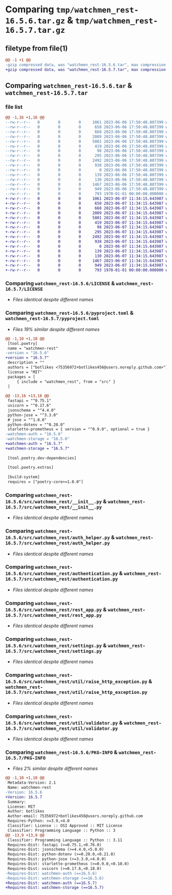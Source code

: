 # Comparing `tmp/watchmen_rest-16.5.6.tar.gz` & `tmp/watchmen_rest-16.5.7.tar.gz`

## filetype from file(1)

```diff
@@ -1 +1 @@
-gzip compressed data, was "watchmen_rest-16.5.6.tar", max compression
+gzip compressed data, was "watchmen_rest-16.5.7.tar", max compression
```

## Comparing `watchmen_rest-16.5.6.tar` & `watchmen_rest-16.5.7.tar`

### file list

```diff
@@ -1,16 +1,16 @@
--rw-r--r--   0        0        0     1061 2023-06-06 17:50:48.807399 watchmen_rest-16.5.6/LICENSE
--rw-r--r--   0        0        0      658 2023-06-06 17:50:48.807399 watchmen_rest-16.5.6/pyproject.toml
--rw-r--r--   0        0        0      668 2023-06-06 17:50:48.807399 watchmen_rest-16.5.6/src/watchmen_rest/__init__.py
--rw-r--r--   0        0        0     2089 2023-06-06 17:50:48.807399 watchmen_rest-16.5.6/src/watchmen_rest/auth_helper.py
--rw-r--r--   0        0        0     5801 2023-06-06 17:50:48.807399 watchmen_rest-16.5.6/src/watchmen_rest/authentication.py
--rw-r--r--   0        0        0      419 2023-06-06 17:50:48.807399 watchmen_rest-16.5.6/src/watchmen_rest/cors.py
--rw-r--r--   0        0        0       98 2023-06-06 17:50:48.807399 watchmen_rest-16.5.6/src/watchmen_rest/exceptions.py
--rw-r--r--   0        0        0      295 2023-06-06 17:50:48.807399 watchmen_rest-16.5.6/src/watchmen_rest/prometheus.py
--rw-r--r--   0        0        0     2492 2023-06-06 17:50:48.807399 watchmen_rest-16.5.6/src/watchmen_rest/rest_app.py
--rw-r--r--   0        0        0      938 2023-06-06 17:50:48.807399 watchmen_rest-16.5.6/src/watchmen_rest/settings.py
--rw-r--r--   0        0        0        0 2023-06-06 17:50:48.807399 watchmen_rest-16.5.6/src/watchmen_rest/system/__init__.py
--rw-r--r--   0        0        0      139 2023-06-06 17:50:48.807399 watchmen_rest-16.5.6/src/watchmen_rest/system/health_router.py
--rw-r--r--   0        0        0      130 2023-06-06 17:50:48.807399 watchmen_rest-16.5.6/src/watchmen_rest/util/__init__.py
--rw-r--r--   0        0        0     1467 2023-06-06 17:50:48.807399 watchmen_rest-16.5.6/src/watchmen_rest/util/raise_http_exception.py
--rw-r--r--   0        0        0      949 2023-06-06 17:50:48.807399 watchmen_rest-16.5.6/src/watchmen_rest/util/validator.py
--rw-r--r--   0        0        0      793 1970-01-01 00:00:00.000000 watchmen_rest-16.5.6/PKG-INFO
+-rw-r--r--   0        0        0     1061 2023-06-07 11:34:15.643987 watchmen_rest-16.5.7/LICENSE
+-rw-r--r--   0        0        0      658 2023-06-07 11:34:15.643987 watchmen_rest-16.5.7/pyproject.toml
+-rw-r--r--   0        0        0      668 2023-06-07 11:34:15.643987 watchmen_rest-16.5.7/src/watchmen_rest/__init__.py
+-rw-r--r--   0        0        0     2089 2023-06-07 11:34:15.643987 watchmen_rest-16.5.7/src/watchmen_rest/auth_helper.py
+-rw-r--r--   0        0        0     5801 2023-06-07 11:34:15.643987 watchmen_rest-16.5.7/src/watchmen_rest/authentication.py
+-rw-r--r--   0        0        0      419 2023-06-07 11:34:15.643987 watchmen_rest-16.5.7/src/watchmen_rest/cors.py
+-rw-r--r--   0        0        0       98 2023-06-07 11:34:15.643987 watchmen_rest-16.5.7/src/watchmen_rest/exceptions.py
+-rw-r--r--   0        0        0      295 2023-06-07 11:34:15.643987 watchmen_rest-16.5.7/src/watchmen_rest/prometheus.py
+-rw-r--r--   0        0        0     2492 2023-06-07 11:34:15.643987 watchmen_rest-16.5.7/src/watchmen_rest/rest_app.py
+-rw-r--r--   0        0        0      938 2023-06-07 11:34:15.643987 watchmen_rest-16.5.7/src/watchmen_rest/settings.py
+-rw-r--r--   0        0        0        0 2023-06-07 11:34:15.643987 watchmen_rest-16.5.7/src/watchmen_rest/system/__init__.py
+-rw-r--r--   0        0        0      139 2023-06-07 11:34:15.643987 watchmen_rest-16.5.7/src/watchmen_rest/system/health_router.py
+-rw-r--r--   0        0        0      130 2023-06-07 11:34:15.643987 watchmen_rest-16.5.7/src/watchmen_rest/util/__init__.py
+-rw-r--r--   0        0        0     1467 2023-06-07 11:34:15.643987 watchmen_rest-16.5.7/src/watchmen_rest/util/raise_http_exception.py
+-rw-r--r--   0        0        0      949 2023-06-07 11:34:15.643987 watchmen_rest-16.5.7/src/watchmen_rest/util/validator.py
+-rw-r--r--   0        0        0      793 1970-01-01 00:00:00.000000 watchmen_rest-16.5.7/PKG-INFO
```

### Comparing `watchmen_rest-16.5.6/LICENSE` & `watchmen_rest-16.5.7/LICENSE`

 * *Files identical despite different names*

### Comparing `watchmen_rest-16.5.6/pyproject.toml` & `watchmen_rest-16.5.7/pyproject.toml`

 * *Files 19% similar despite different names*

```diff
@@ -1,10 +1,10 @@
 [tool.poetry]
 name = "watchmen-rest"
-version = "16.5.6"
+version = "16.5.7"
 description = ""
 authors = ["botlikes <75356972+botlikes456@users.noreply.github.com>"]
 license = "MIT"
 packages = [
     { include = "watchmen_rest", from = "src" }
 ]
 
@@ -13,16 +13,16 @@
 fastapi = "^0.75.1"
 uvicorn = "^0.17.6"
 jsonschema = "^4.4.0"
 python-jose = "^3.3.0"
 # jose = "^1.0.0"
 python-dotenv = "^0.20.0"
 starlette-prometheus = { version = "^0.9.0", optional = true }
-watchmen-auth = "16.5.6"
-watchmen-storage = "16.5.6"
+watchmen-auth = "16.5.7"
+watchmen-storage = "16.5.7"
 
 [tool.poetry.dev-dependencies]
 
 [tool.poetry.extras]
 
 [build-system]
 requires = ["poetry-core>=1.0.0"]
```

### Comparing `watchmen_rest-16.5.6/src/watchmen_rest/__init__.py` & `watchmen_rest-16.5.7/src/watchmen_rest/__init__.py`

 * *Files identical despite different names*

### Comparing `watchmen_rest-16.5.6/src/watchmen_rest/auth_helper.py` & `watchmen_rest-16.5.7/src/watchmen_rest/auth_helper.py`

 * *Files identical despite different names*

### Comparing `watchmen_rest-16.5.6/src/watchmen_rest/authentication.py` & `watchmen_rest-16.5.7/src/watchmen_rest/authentication.py`

 * *Files identical despite different names*

### Comparing `watchmen_rest-16.5.6/src/watchmen_rest/rest_app.py` & `watchmen_rest-16.5.7/src/watchmen_rest/rest_app.py`

 * *Files identical despite different names*

### Comparing `watchmen_rest-16.5.6/src/watchmen_rest/settings.py` & `watchmen_rest-16.5.7/src/watchmen_rest/settings.py`

 * *Files identical despite different names*

### Comparing `watchmen_rest-16.5.6/src/watchmen_rest/util/raise_http_exception.py` & `watchmen_rest-16.5.7/src/watchmen_rest/util/raise_http_exception.py`

 * *Files identical despite different names*

### Comparing `watchmen_rest-16.5.6/src/watchmen_rest/util/validator.py` & `watchmen_rest-16.5.7/src/watchmen_rest/util/validator.py`

 * *Files identical despite different names*

### Comparing `watchmen_rest-16.5.6/PKG-INFO` & `watchmen_rest-16.5.7/PKG-INFO`

 * *Files 2% similar despite different names*

```diff
@@ -1,10 +1,10 @@
 Metadata-Version: 2.1
 Name: watchmen-rest
-Version: 16.5.6
+Version: 16.5.7
 Summary: 
 License: MIT
 Author: botlikes
 Author-email: 75356972+botlikes456@users.noreply.github.com
 Requires-Python: >=3.9,<4.0
 Classifier: License :: OSI Approved :: MIT License
 Classifier: Programming Language :: Python :: 3
@@ -13,9 +13,9 @@
 Classifier: Programming Language :: Python :: 3.11
 Requires-Dist: fastapi (>=0.75.1,<0.76.0)
 Requires-Dist: jsonschema (>=4.4.0,<5.0.0)
 Requires-Dist: python-dotenv (>=0.20.0,<0.21.0)
 Requires-Dist: python-jose (>=3.3.0,<4.0.0)
 Requires-Dist: starlette-prometheus (>=0.9.0,<0.10.0)
 Requires-Dist: uvicorn (>=0.17.6,<0.18.0)
-Requires-Dist: watchmen-auth (==16.5.6)
-Requires-Dist: watchmen-storage (==16.5.6)
+Requires-Dist: watchmen-auth (==16.5.7)
+Requires-Dist: watchmen-storage (==16.5.7)
```

